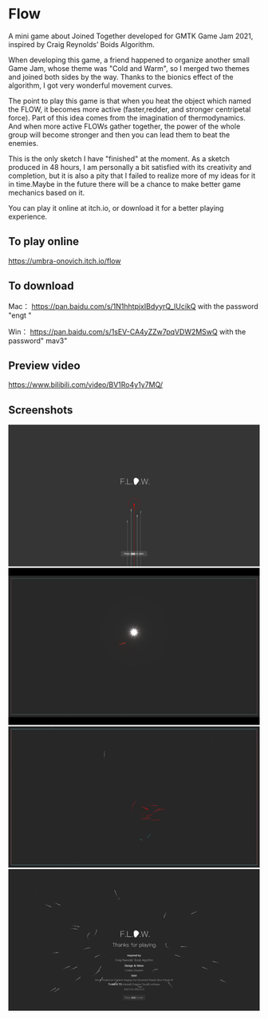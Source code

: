 # Flow

A  mini game about Joined Together developed for GMTK Game Jam 2021, inspired by Craig Reynolds’ Boids Algorithm.

When developing this game, a friend happened to organize another small Game Jam, whose theme was "Cold and Warm", so I merged two themes and joined both sides by the way. Thanks to the bionics effect of the algorithm, I got  very wonderful movement curves.

The point to play this game is that when you heat the object which named the FLOW, it becomes more active (faster,redder, and stronger centripetal force). Part of this idea comes from the imagination of thermodynamics. And when more active FLOWs gather together, the power of the whole group will become stronger and then you can lead them to beat the enemies.

This is  the only sketch I have "finished" at the moment. As a sketch produced in 48 hours, I am personally a bit satisfied with its creativity and completion, but it is also a pity that I failed to realize more of my ideas for it in time.Maybe in the future there will be a chance to make better game mechanics based on it.

You can play it online at itch.io, or download it for a better playing experience.

## To play online
https://umbra-onovich.itch.io/flow

## To download
Mac： https://pan.baidu.com/s/1N1hhtpjxIBdyyrQ_IUcikQ
with the password "engt " 

Win： https://pan.baidu.com/s/1sEV-CA4yZZw7pqVDW2MSwQ
with the password" mav3"

## Preview video
https://www.bilibili.com/video/BV1Ro4y1y7MQ/

## Screenshots
![](https://github.com/onovich/Flow/blob/main/Assets/Graphics/sample/sampleTitle.png)
![](https://github.com/onovich/Flow/blob/main/Assets/Graphics/sample/sample1.png)
![](https://github.com/onovich/Flow/blob/main/Assets/Graphics/sample/sample2.GIF)
![](https://github.com/onovich/Flow/blob/main/Assets/Graphics/sample/sample3.GIF)
